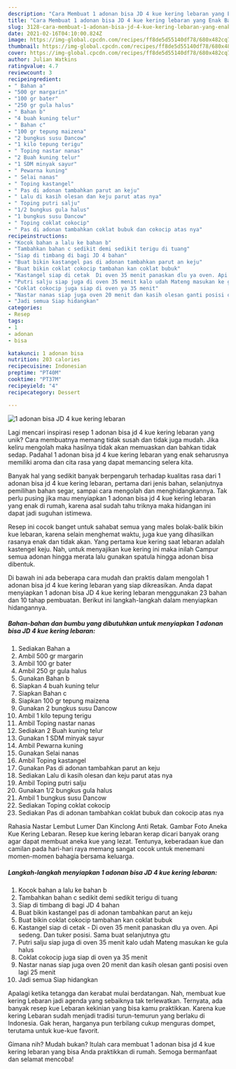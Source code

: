 ```yaml
---
description: "Cara Membuat 1 adonan bisa JD 4 kue kering lebaran yang Enak Banget"
title: "Cara Membuat 1 adonan bisa JD 4 kue kering lebaran yang Enak Banget"
slug: 3128-cara-membuat-1-adonan-bisa-jd-4-kue-kering-lebaran-yang-enak-banget
date: 2021-02-16T04:10:00.824Z
image: https://img-global.cpcdn.com/recipes/ff8de5d55140df78/680x482cq70/1-adonan-bisa-jd-4-kue-kering-lebaran-foto-resep-utama.jpg
thumbnail: https://img-global.cpcdn.com/recipes/ff8de5d55140df78/680x482cq70/1-adonan-bisa-jd-4-kue-kering-lebaran-foto-resep-utama.jpg
cover: https://img-global.cpcdn.com/recipes/ff8de5d55140df78/680x482cq70/1-adonan-bisa-jd-4-kue-kering-lebaran-foto-resep-utama.jpg
author: Julian Watkins
ratingvalue: 4.7
reviewcount: 3
recipeingredient:
- " Bahan a"
- "500 gr margarin"
- "100 gr bater"
- "250 gr gula halus"
- " Bahan b"
- "4 buah kuning telur"
- " Bahan c"
- "100 gr tepung maizena"
- "2 bungkus susu Dancow"
- "1 kilo tepung terigu"
- " Toping nastar nanas"
- "2 Buah kuning telur"
- "1 SDM minyak sayur"
- " Pewarna kuning"
- " Selai nanas"
- " Toping kastangel"
- " Pas di adonan tambahkan parut an keju"
- " Lalu di kasih olesan dan keju parut atas nya"
- " Toping putri salju"
- "1/2 bungkus gula halus"
- "1 bungkus susu Dancow"
- " Toping coklat cokocip"
- " Pas di adonan tambahkan coklat bubuk dan cokocip atas nya"
recipeinstructions:
- "Kocok bahan a lalu ke bahan b"
- "Tambahkan bahan c sedikit demi sedikit terigu di tuang"
- "Siap di timbang di bagi JD 4 bahan"
- "Buat bikin kastangel pas di adonan tambahkan parut an keju"
- "Buat bikin coklat cokocip tambahan kan coklat bubuk"
- "Kastangel siap di cetak  Di oven 35 menit panaskan dlu ya oven. Api sedeng. Dan tuker posisi. Sama buat selanjutnya gtu"
- "Putri salju siap juga di oven 35 menit kalo udah Mateng masukan ke gula halus"
- "Coklat cokocip juga siap di oven ya 35 menit"
- "Nastar nanas siap juga oven 20 menit dan kasih olesan ganti posisi oven lagi 25 menit"
- "Jadi semua Siap hidangkan"
categories:
- Resep
tags:
- 1
- adonan
- bisa

katakunci: 1 adonan bisa 
nutrition: 203 calories
recipecuisine: Indonesian
preptime: "PT40M"
cooktime: "PT37M"
recipeyield: "4"
recipecategory: Dessert

---
```



![1 adonan bisa JD 4 kue kering lebaran](https://img-global.cpcdn.com/recipes/ff8de5d55140df78/680x482cq70/1-adonan-bisa-jd-4-kue-kering-lebaran-foto-resep-utama.jpg)

Lagi mencari inspirasi resep 1 adonan bisa jd 4 kue kering lebaran yang unik? Cara membuatnya memang tidak susah dan tidak juga mudah. Jika keliru mengolah maka hasilnya tidak akan memuaskan dan bahkan tidak sedap. Padahal 1 adonan bisa jd 4 kue kering lebaran yang enak seharusnya memiliki aroma dan cita rasa yang dapat memancing selera kita.

Banyak hal yang sedikit banyak berpengaruh terhadap kualitas rasa dari 1 adonan bisa jd 4 kue kering lebaran, pertama dari jenis bahan, selanjutnya pemilihan bahan segar, sampai cara mengolah dan menghidangkannya. Tak perlu pusing jika mau menyiapkan 1 adonan bisa jd 4 kue kering lebaran yang enak di rumah, karena asal sudah tahu triknya maka hidangan ini dapat jadi suguhan istimewa.

Resep ini cocok banget untuk sahabat semua yang males bolak-balik bikin kue lebaran, karena selain menghemat waktu, juga kue yang dihasilkan rasanya enak dan tidak akan. Yang pertama kue kering saat lebaran adalah kastengel keju. Nah, untuk menyajikan kue kering ini maka inilah Campur semua adonan hingga merata lalu gunakan spatula hingga adonan bisa dibentuk.


Di bawah ini ada beberapa cara mudah dan praktis dalam mengolah 1 adonan bisa jd 4 kue kering lebaran yang siap dikreasikan. Anda dapat menyiapkan 1 adonan bisa JD 4 kue kering lebaran menggunakan 23 bahan dan 10 tahap pembuatan. Berikut ini langkah-langkah dalam menyiapkan hidangannya.

<!--inarticleads1-->

##### Bahan-bahan dan bumbu yang dibutuhkan untuk menyiapkan 1 adonan bisa JD 4 kue kering lebaran:

1. Sediakan  Bahan a
1. Ambil 500 gr margarin
1. Ambil 100 gr bater
1. Ambil 250 gr gula halus
1. Gunakan  Bahan b
1. Siapkan 4 buah kuning telur
1. Siapkan  Bahan c
1. Siapkan 100 gr tepung maizena
1. Gunakan 2 bungkus susu Dancow
1. Ambil 1 kilo tepung terigu
1. Ambil  Toping nastar nanas
1. Sediakan 2 Buah kuning telur
1. Gunakan 1 SDM minyak sayur
1. Ambil  Pewarna kuning
1. Gunakan  Selai nanas
1. Ambil  Toping kastangel
1. Gunakan  Pas di adonan tambahkan parut an keju
1. Sediakan  Lalu di kasih olesan dan keju parut atas nya
1. Ambil  Toping putri salju
1. Gunakan 1/2 bungkus gula halus
1. Ambil 1 bungkus susu Dancow
1. Sediakan  Toping coklat cokocip
1. Sediakan  Pas di adonan tambahkan coklat bubuk dan cokocip atas nya


Rahasia Nastar Lembut Lumer Dan Kinclong Anti Retak. Gambar Foto Aneka Kue Kering Lebaran. Resep kue kering lebaran kerap dicari banyak orang agar dapat membuat aneka kue yang lezat. Tentunya, keberadaan kue dan camilan pada hari-hari raya memang sangat cocok untuk menemani momen-momen bahagia bersama keluarga. 

<!--inarticleads2-->

##### Langkah-langkah menyiapkan 1 adonan bisa JD 4 kue kering lebaran:

1. Kocok bahan a lalu ke bahan b
1. Tambahkan bahan c sedikit demi sedikit terigu di tuang
1. Siap di timbang di bagi JD 4 bahan
1. Buat bikin kastangel pas di adonan tambahkan parut an keju
1. Buat bikin coklat cokocip tambahan kan coklat bubuk
1. Kastangel siap di cetak  - Di oven 35 menit panaskan dlu ya oven. Api sedeng. Dan tuker posisi. Sama buat selanjutnya gtu
1. Putri salju siap juga di oven 35 menit kalo udah Mateng masukan ke gula halus
1. Coklat cokocip juga siap di oven ya 35 menit
1. Nastar nanas siap juga oven 20 menit dan kasih olesan ganti posisi oven lagi 25 menit
1. Jadi semua Siap hidangkan


Apalagi ketika tetangga dan kerabat mulai berdatangan. Nah, membuat kue kering Lebaran jadi agenda yang sebaiknya tak terlewatkan. Ternyata, ada banyak resep kue Lebaran kekinian yang bisa kamu praktikkan. Karena kue kering Lebaran sudah menjadi tradisi turun-temurun yang berlaku di Indonesia. Gak heran, harganya pun terbilang cukup menguras dompet, terutama untuk kue-kue favorit. 

Gimana nih? Mudah bukan? Itulah cara membuat 1 adonan bisa jd 4 kue kering lebaran yang bisa Anda praktikkan di rumah. Semoga bermanfaat dan selamat mencoba!
